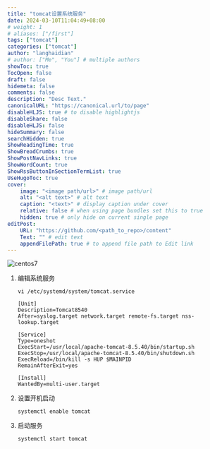```yaml
---
title: "tomcat设置系统服务"
date: 2024-03-10T11:04:49+08:00 
# weight: 1
# aliases: ["/first"]
tags: ["tomcat"]
categories: ["tomcat"]
author: "langhaidian"
# author: ["Me", "You"] # multiple authors
showToc: true
TocOpen: false
draft: false
hidemeta: false
comments: false
description: "Desc Text."
canonicalURL: "https://canonical.url/to/page"
disableHLJS: true # to disable highlightjs
disableShare: false
disableHLJS: false
hideSummary: false
searchHidden: true
ShowReadingTime: true
ShowBreadCrumbs: true
ShowPostNavLinks: true
ShowWordCount: true
ShowRssButtonInSectionTermList: true
UseHugoToc: true
cover:
    image: "<image path/url>" # image path/url
    alt: "<alt text>" # alt text
    caption: "<text>" # display caption under cover
    relative: false # when using page bundles set this to true
    hidden: true # only hide on current single page
editPost:
    URL: "https://github.com/<path_to_repo>/content"
    Text: "" # edit text
    appendFilePath: true # to append file path to Edit link
---
```


![centos7](/img/install-centos-7-logo.png)

1. 编辑系统服务
    ```
    vi /etc/systemd/system/tomcat.service

    [Unit]
    Description=Tomcat8540
    After=syslog.target network.target remote-fs.target nss-lookup.target

    [Service]
    Type=oneshot
    ExecStart=/usr/local/apache-tomcat-8.5.40/bin/startup.sh
    ExecStop=/usr/local/apache-tomcat-8.5.40/bin/shutdown.sh
    ExecReload=/bin/kill -s HUP $MAINPID
    RemainAfterExit=yes

    [Install]
    WantedBy=multi-user.target
    ```

2.  设置开机启动
    ```
    systemctl enable tomcat
    ```

3. 启动服务
    ```
    systemctl start tomcat
    ```


